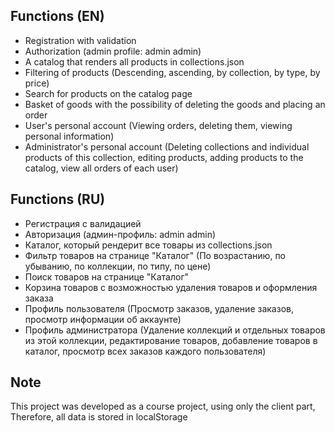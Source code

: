## Functions (EN)
- Registration with validation
- Authorization 
  (admin profile: admin admin)
- A catalog that renders all products in collections.json
- Filtering of products
  (Descending, ascending, by collection, by type, by price)
- Search for products on the catalog page
- Basket of goods with the possibility of deleting the goods and placing an order
- User's personal account 
  (Viewing orders, deleting them, viewing personal information)
- Administrator's personal account 
  (Deleting collections and individual products of this collection, editing products, adding products to the catalog, view all orders of each user)
## Functions (RU)
- Регистрация с валидацией
- Авторизация
  (админ-профиль: admin admin)
- Каталог, который рендерит все товары из collections.json
- Фильтр товаров на странице "Каталог"
  (По возрастанию, по убыванию, по коллекции, по типу, по цене)
- Поиск товаров на странице "Каталог"
- Корзина товаров с возможностью удаления товаров и оформления заказа
- Профиль пользователя
  (Просмотр заказов, удаление заказов, просмотр информации об аккаунте)
- Профиль администратора
  (Удаление коллекций и отдельных товаров из этой коллекции, редактирование товаров, добавление товаров в каталог, просмотр всех заказов каждого пользователя)
  
## Note
This project was developed as a course project, using only the client part,
Therefore, all data is stored in localStorage
